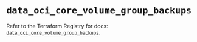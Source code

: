 # `data_oci_core_volume_group_backups`

Refer to the Terraform Registry for docs: [`data_oci_core_volume_group_backups`](https://registry.terraform.io/providers/hashicorp/oci/7.19.0/docs/data-sources/core_volume_group_backups).
